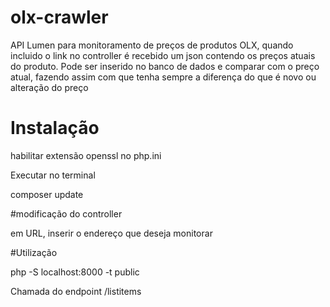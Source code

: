 # olx-crawler

API Lumen para monitoramento de preços de produtos OLX, quando incluido o link no controller é recebido um json contendo os preços atuais do produto. Pode ser inserido no banco de dados e comparar com o preço atual, fazendo assim com que tenha sempre a diferença do que é novo ou alteração do preço

# Instalação
habilitar extensão openssl no php.ini

Executar no terminal

composer update

#modificação do controller

em URL, inserir o endereço que deseja monitorar

#Utilização

php -S localhost:8000 -t public

Chamada do endpoint /listitems 
